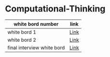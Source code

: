 # Computational-Thinking
| white bord number | link |
| ----------- | ----------- |
| white bord 1| [Link](white-bord-1.md)  |
| white bord 2| [Link](white-bord-2.md)  |
| final interview white bord| [Link](white-bord-3.md)  |
